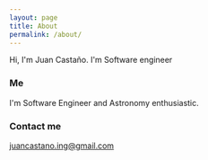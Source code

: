 ```yaml
---
layout: page
title: About
permalink: /about/
---
```


Hi, I'm Juan Castaño. I'm Software engineer

### Me

I'm Software Engineer and Astronomy enthusiastic.

### Contact me

[juancastano.ing@gmail.com](mailto:juancastano.ing@gmail.com)